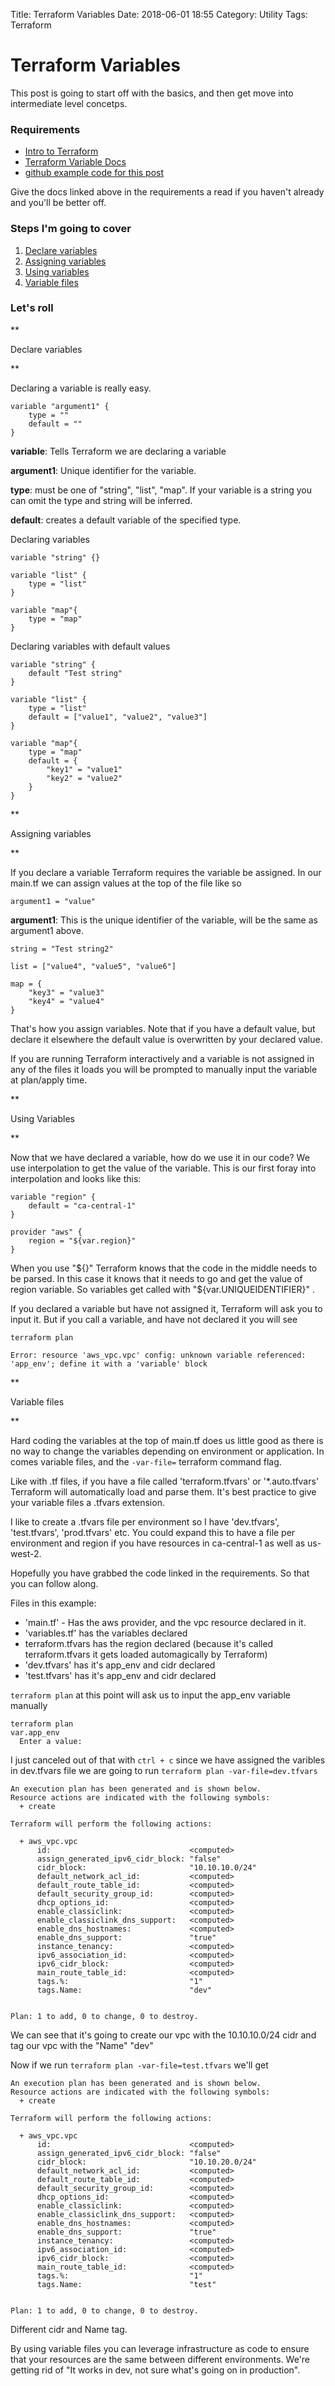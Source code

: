 Title: Terraform Variables 
Date: 2018-06-01 18:55
Category: Utility
Tags: Terraform

# Terraform Variables

This post is going to start off with the basics, and then get move into intermediate level concetps. 


### Requirements

* [Intro to Terraform](introduction-to-terraform.html)
* [Terraform Variable Docs](https://www.terraform.io/docs/configuration/variables.html)
* [github example code for this post](https://github.com/BGnoinski/gnoinski.ca/tree/master/ben/terraform/variables/)

Give the docs linked above in the requirements a read if you haven't already and you'll be better off.

### Steps I'm going to cover

1. <a href="#declare">Declare variables</a>
1. <a href="#assigning">Assigning variables</a>
1. <a href="#using">Using variables</a>
1. <a href="#varfiles">Variable files</a>

### Let's roll

** <p id="declare">Declare variables</p> **

Declaring a variable is really easy.

```
variable "argument1" {
    type = ""
    default = ""
}
```

**variable**: Tells Terraform we are declaring a variable

**argument1**: Unique identifier for the variable.

**type**: must be one of "string", "list", "map". If your variable is a string you can omit the type and string will be inferred. 

**default**: creates a default variable of the specified type.

Declaring variables

```
variable "string" {}

variable "list" {
    type = "list"
}

variable "map"{
    type = "map"
}
```

Declaring variables with default values

```
variable "string" {
    default "Test string"
}

variable "list" {
    type = "list"
    default = ["value1", "value2", "value3"]
}

variable "map"{
    type = "map"
    default = {
        "key1" = "value1"
        "key2" = "value2"
    }
}
```

** <p id="assigning">Assigning variables</p> **

If you declare a variable Terraform requires the variable be assigned. In our main.tf we can assign values at the top of the file like so

```
argument1 = "value"
```

**argument1**: This is the unique identifier of the variable, will be the same as argument1 above.

```
string = "Test string2"

list = ["value4", "value5", "value6"]

map = {
    "key3" = "value3"
    "key4" = "value4"
} 
```

That's how you assign variables. Note that if you have a default value, but declare it elsewhere the default value is overwritten by your declared value.

If you are running Terraform interactively and a variable is not assigned in any of the files it loads you will be prompted to manually input the variable at plan/apply time. 

** <p id="using">Using Variables</p> **

Now that we have declared a variable, how do we use it in our code? We use interpolation to get the value of the variable. This is our first foray into interpolation and looks like this:

```
variable "region" { 
    default = "ca-central-1"
}

provider "aws" {
    region = "${var.region}"
}
```

When you use "${}" Terraform knows that the code in the middle needs to be parsed. In this case it knows that it needs to go and get the value of region variable. So variables get called with "${var.UNIQUEIDENTIFIER}" .

If you declared a variable but have not assigned it, Terraform will ask you to input it. But if you call a variable, and have not declared it you will see

```
terraform plan

Error: resource 'aws_vpc.vpc' config: unknown variable referenced: 'app_env'; define it with a 'variable' block
```

** <p id="varfiles">Variable files</p> **

Hard coding the variables at the top of main.tf does us little good as there is no way to change the variables depending on environment or application. In comes variable files, and the `-var-file=` terraform command flag.

Like with .tf files, if you have a file called 'terraform.tfvars' or '*.auto.tfvars' Terraform will automatically load and parse them. It's best practice to give your variable files a .tfvars extension.

I like to create a .tfvars file per environment so I have 'dev.tfvars', 'test.tfvars', 'prod.tfvars' etc. You could expand this to have a file per environment and region if you have resources in ca-central-1 as well as us-west-2.

Hopefully you have grabbed the code linked in the requirements. So that you can follow along. 

Files in this example:

* 'main.tf' - Has the aws provider, and the vpc resource declared in it. 
* 'variables.tf' has the variables declared
* terraform.tfvars has the region declared (because it's called terraform.tfvars it gets loaded automagically by Terraform)
* 'dev.tfvars' has it's app_env and cidr declared
* 'test.tfvars' has it's app_env and cidr declared

`terraform plan` at this point will ask us to input the app_env variable manually

```
terraform plan
var.app_env
  Enter a value: 
```

I just canceled out of that with `ctrl + c` since we have assigned the varibles in dev.tfvars file we are going to run `terraform plan -var-file=dev.tfvars`

```
An execution plan has been generated and is shown below.
Resource actions are indicated with the following symbols:
  + create

Terraform will perform the following actions:

  + aws_vpc.vpc
      id:                               <computed>
      assign_generated_ipv6_cidr_block: "false"
      cidr_block:                       "10.10.10.0/24"
      default_network_acl_id:           <computed>
      default_route_table_id:           <computed>
      default_security_group_id:        <computed>
      dhcp_options_id:                  <computed>
      enable_classiclink:               <computed>
      enable_classiclink_dns_support:   <computed>
      enable_dns_hostnames:             <computed>
      enable_dns_support:               "true"
      instance_tenancy:                 <computed>
      ipv6_association_id:              <computed>
      ipv6_cidr_block:                  <computed>
      main_route_table_id:              <computed>
      tags.%:                           "1"
      tags.Name:                        "dev"


Plan: 1 to add, 0 to change, 0 to destroy.

```

We can see that it's going to create our vpc with the 10.10.10.0/24 cidr and tag our vpc with the "Name" "dev"

Now if we run `terraform plan -var-file=test.tfvars` we'll get

```
An execution plan has been generated and is shown below.
Resource actions are indicated with the following symbols:
  + create

Terraform will perform the following actions:

  + aws_vpc.vpc
      id:                               <computed>
      assign_generated_ipv6_cidr_block: "false"
      cidr_block:                       "10.10.20.0/24"
      default_network_acl_id:           <computed>
      default_route_table_id:           <computed>
      default_security_group_id:        <computed>
      dhcp_options_id:                  <computed>
      enable_classiclink:               <computed>
      enable_classiclink_dns_support:   <computed>
      enable_dns_hostnames:             <computed>
      enable_dns_support:               "true"
      instance_tenancy:                 <computed>
      ipv6_association_id:              <computed>
      ipv6_cidr_block:                  <computed>
      main_route_table_id:              <computed>
      tags.%:                           "1"
      tags.Name:                        "test"


Plan: 1 to add, 0 to change, 0 to destroy.
```

Different cidr and Name tag.

By using variable files you can leverage infrastructure as code to ensure that your resources are the same between different environments. We're getting rid of "It works in dev, not sure what's going on in production".

